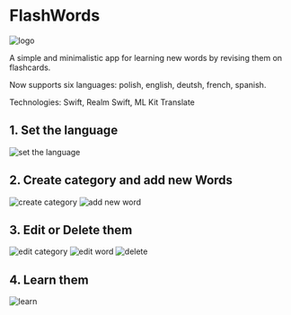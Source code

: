 # FlashWords

![logo](https://i.imgur.com/SUSKH7x.png)

A simple and minimalistic app for learning new words by revising them on flashcards.

Now supports six languages: polish, english, deutsh, french, spanish.

Technologies: Swift, Realm Swift, ML Kit Translate

## 1. Set the language

![set the language](https://i.imgur.com/Nm81Mph.gif)

## 2. Create category and add new Words

![create category](https://i.imgur.com/bPzuYV4.gif)
![add new word](https://i.imgur.com/wxib9WO.gif)

## 3. Edit or Delete them

![edit category](https://i.imgur.com/laVAdaR.gif)
![edit word](https://i.imgur.com/bVF3GoF.gif)
![delete](https://i.imgur.com/I6iGsj3.gif)

## 4. Learn them

![learn](https://i.imgur.com/T5OK0AO.gif)
